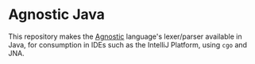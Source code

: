 # Agnostic Java

This repository makes the [Agnostic](https://github.com/JosephNaberhaus/agnostic) language's
lexer/parser available in Java, for consumption in IDEs such as the IntelliJ Platform, using
`cgo` and JNA.
